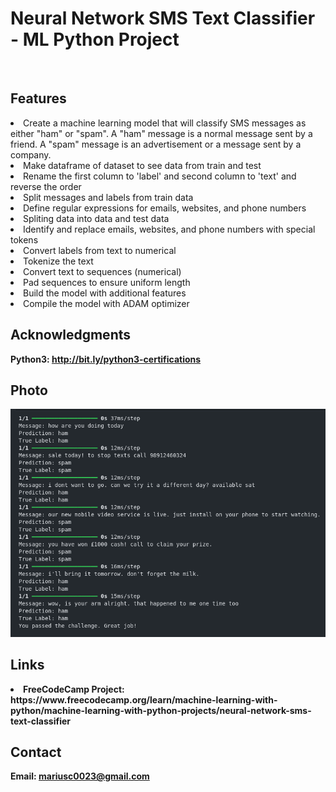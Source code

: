 <h1> Neural Network SMS Text Classifier - ML Python Project</h1>
<br>
<h2>Features</h2>
<li>Create a machine learning model that will classify SMS messages as either "ham" or "spam". A "ham" message is a normal message sent by a friend. A "spam" message is an advertisement or a message sent by a company.</li>
<li>Make dataframe of dataset to see data from train and test</li>
<li>Rename the first column to 'label' and second column to 'text' and reverse the order</li>
<li>Split messages and labels from train data</li>
<li>Define regular expressions for emails, websites, and phone numbers</li>
<li>Spliting data into data and test data</li>
<li>Identify and replace emails, websites, and phone numbers with special tokens</li>
<li>Convert labels from text to numerical</li>
<li>Tokenize the text</li>
<li>Convert text to sequences (numerical)</li>
<li>Pad sequences to ensure uniform length</li>
<li>Build the model with additional features</li>
<li>Compile the model with ADAM optimizer</li>
<h2>Acknowledgments</h2>

<b> Python3: http://bit.ly/python3-certifications <b>
<br>


<h2>Photo</h2>
<img src="image.png">
<br>

<h2>Links</h2>
<li>FreeCodeCamp Project: https://www.freecodecamp.org/learn/machine-learning-with-python/machine-learning-with-python-projects/neural-network-sms-text-classifier</li>
<h2>Contact</h2>

<b> Email: mariusc0023@gmail.com </b>
